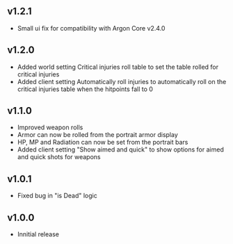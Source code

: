 ## v1.2.1
- Small ui fix for compatibility with Argon Core v2.4.0

## v1.2.0
- Added world setting Critical injuries roll table to set the table rolled for critical injuries
- Added client setting Automatically roll injuries to automatically roll on the critical injuries table when the hitpoints fall to 0

## v1.1.0
- Improved weapon rolls
- Armor can now be rolled from the portrait armor display
- HP, MP and Radiation can now be set from the portrait bars
- Added client setting "Show aimed and quick" to show options for aimed and quick shots for weapons

## v1.0.1
- Fixed bug in "is Dead" logic

## v1.0.0
- Innitial release
